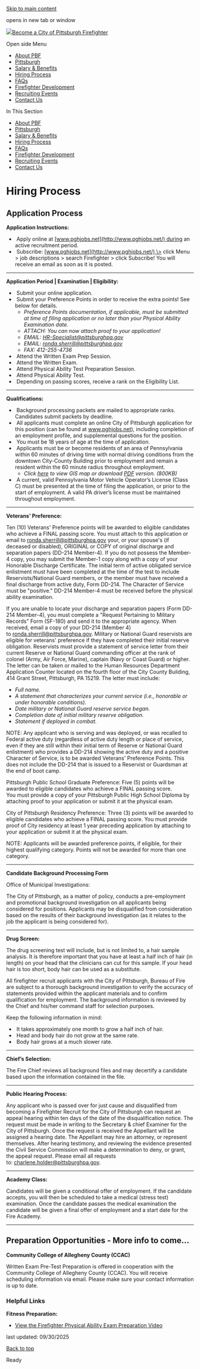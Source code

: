 [Skip to main content](https://www.pittsburghpa.gov/Safety/Fire/Firefighter-Recruitment/Hiring-Process#main-content)

opens in new tab or window

[![](https://www.pittsburghpa.gov/files/ocwebsite/0fee673f-8406-4186-8bfa-f8f286f9eaca/logo.png?w=69)Become a City of Pittsburgh Firefighter](https://www.pittsburghpa.gov/Safety/Fire/Firefighter-Recruitment)

Open side Menu

- [About PBF](https://www.pittsburghpa.gov/Safety/Fire/Firefighter-Recruitment/About-PBF)
- [Pittsburgh](https://www.pittsburghpa.gov/Safety/Fire/Firefighter-Recruitment/Pittsburgh)
- [Salary & Benefits](https://www.pittsburghpa.gov/Safety/Fire/Firefighter-Recruitment/Salary-Benefits)
- [Hiring Process](https://www.pittsburghpa.gov/Safety/Fire/Firefighter-Recruitment/Hiring-Process)
- [FAQs](https://www.pittsburghpa.gov/Safety/Fire/Firefighter-Recruitment/FAQs)
- [Firefighter Development](https://www.pittsburghpa.gov/Safety/Fire/Firefighter-Recruitment/Firefighter-Development)
- [Recruiting Events](https://www.pittsburghpa.gov/Safety/Fire/Firefighter-Recruitment/Recruiting-Events)
- [Contact Us](https://www.pittsburghpa.gov/Safety/Fire/Firefighter-Recruitment/Contact-Us)

In This Section

- [About PBF](https://www.pittsburghpa.gov/Safety/Fire/Firefighter-Recruitment/About-PBF)
- [Pittsburgh](https://www.pittsburghpa.gov/Safety/Fire/Firefighter-Recruitment/Pittsburgh)
- [Salary & Benefits](https://www.pittsburghpa.gov/Safety/Fire/Firefighter-Recruitment/Salary-Benefits)
- [Hiring Process](https://www.pittsburghpa.gov/Safety/Fire/Firefighter-Recruitment/Hiring-Process)
- [FAQs](https://www.pittsburghpa.gov/Safety/Fire/Firefighter-Recruitment/FAQs)
- [Firefighter Development](https://www.pittsburghpa.gov/Safety/Fire/Firefighter-Recruitment/Firefighter-Development)
- [Recruiting Events](https://www.pittsburghpa.gov/Safety/Fire/Firefighter-Recruitment/Recruiting-Events)
- [Contact Us](https://www.pittsburghpa.gov/Safety/Fire/Firefighter-Recruitment/Contact-Us)

# Hiring Process

## Application Process

**Application Instructions:**

-  Apply online at [www.pghjobs.net](http://www.pghjobs.net/) during an active recruitment period.
-  Subscribe: [www.pghjobs.net](http://www.pghjobs.net/) \> click Menu > job descriptions > search Firefighter > click Subscribe! You will receive an email as soon as it is posted.

* * *

**Application Period \| Examination \| Eligibility:**

-  Submit your online application.
-  Submit your Preference Points in order to receive the extra points! See below for details.
  - _Preference Points documentation, if applicable, must be submitted at time of filing application or no later than your Physical Ability Examination date._
  - _ATTACH: You can now attach proof to your application!_
  - _EMAIL: [HR-Specialist@pittsburghpa.gov](https://pittsburghpa.gov/joinpghfire/applying/HR-Specialist@pittsburghpa.gov)_
  - _EMAIL: [ronda.sherrill@pittsburghpa.gov](mailto:ronda.sherrill@pittsburghpa.gov)_
  - _FAX: 412-255-4736_
-  Attend the Written Exam Prep Session.
-  Attend the Written Exam.
-  Attend Physical Ability Test Preparation Session.
-  Attend Physical Ability Test.
-  Depending on passing scores, receive a rank on the Eligibility List.

* * *

**Qualifications:**

-  Background processing packets are mailed to appropriate ranks. Candidates submit packets by deadline.
-  All applicants must complete an online City of Pittsburgh application for this position (can be found at www.pghjobs.net), including completion of an employment profile, and supplemental questions for the position.
-  You must be 18 years of age at the time of application.
-  Applicants must be or become residents of an area of Pennsylvania within 60 minutes of driving time with normal driving conditions from the downtown City-County Building prior to employment and remain a resident within the 60 minute radius throughout employment.
  - _Click [here](https://pittsburghpa.maps.arcgis.com/apps/instant/interactivelegend/index.html?appid=ce08067432244d3ba4dd17279f35fd7c "GIS Map Version") to view GIS map or download [PDF](http://apps.pittsburghpa.gov/redtail/images/24677_HourDrive2.pdf "PDF Map Version") version. (800KB)_
-  A current, valid Pennsylvania Motor Vehicle Operator’s License (Class C) must be presented at the time of filing the application, or prior to the start of employment. A valid PA driver’s license must be maintained throughout employment.

* * *

**Veterans’ Preference:**

Ten (10) Veterans' Preference points will be awarded to eligible candidates who achieve a FINAL passing score. You must attach to this application or email to [ronda.sherrill@pittsburghpa.gov](mailto:ronda.sherrill@pittsburghpa.gov) your, or your spouse's (if deceased or disabled), ORIGINAL or COPY of original discharge and separation papers (DD-214 Member-4). If you do not possess the Member-4 copy, you may submit the Member-1 copy along with a copy of your Honorable Discharge Certificate. The initial term of active obligated service enlistment must have been completed at the time of the test to include Reservists/National Guard members, or the member must have received a final discharge from active duty, Form DD-214. The Character of Service must be "positive." DD-214 Member-4 must be received before the physical ability examination.

If you are unable to locate your discharge and separation papers (Form DD-214 Member-4), you must complete a "Request Pertaining to Military Records" Form (SF-180) and send it to the appropriate agency. When received, email a copy of your DD-214 (Member 4) to [ronda.sherrill@pittsburghpa.gov](mailto:ronda.sherrill@pittsburghpa.gov). Military or National Guard reservists are eligible for veterans' preference if they have completed their initial reserve obligation. Reservists must provide a statement of service letter from their current Reserve or National Guard commanding officer at the rank of colonel (Army, Air Force, Marine), captain (Navy or Coast Guard) or higher. The letter can be taken or mailed to the Human Resources Department Application Counter located on the fourth floor of the City County Building, 414 Grant Street, Pittsburgh, PA 15219. The letter must include:

- _Full name._
- _A statement that characterizes your current service (i.e., honorable or under honorable conditions)._
- _Date military or National Guard reserve service began._
- _Completion date of initial military reserve obligation._
- _Statement if deployed in combat._

NOTE: Any applicant who is serving and was deployed, or was recalled to Federal active duty (regardless of active duty length or place of service, even if they are still within their initial term of Reserve or National Guard enlistment) who provides a DD-214 showing the active duty and a positive Character of Service, is to be awarded Veterans' Preference Points. This does not include the DD-214 that is issued to a Reservist or Guardsman at the end of boot camp.

Pittsburgh Public School Graduate Preference: Five (5) points will be awarded to eligible candidates who achieve a FINAL passing score. You must provide a copy of your Pittsburgh Public High School Diploma by attaching proof to your application or submit it at the physical exam.

City of Pittsburgh Residency Preference: Three (3) points will be awarded to eligible candidates who achieve a FINAL passing score. You must provide proof of City residency at least 1 year preceding application by attaching to your application or submit it at the physical exam.

NOTE: Applicants will be awarded preference points, if eligible, for their highest qualifying category. Points will not be awarded for more than one category.

* * *

**Candidate Background Processing Form**

Office of Municipal Investigations:

The City of Pittsburgh, as a matter of policy, conducts a pre-employment and promotional background investigation on all applicants being considered for positions. Applicants may be disqualified from consideration based on the results of their background investigation (as it relates to the job the applicant is being considered for).

* * *

**Drug Screen:**

The drug screening test will include, but is not limited to, a hair sample analysis. It is therefore important that you have at least a half inch of hair (in length) on your head that the clinicians can cut for this sample. If your head hair is too short, body hair can be used as a substitute.

All firefighter recruit applicants with the City of Pittsburgh, Bureau of Fire are subject to a thorough background investigation to verify the accuracy of statements provided within the applicant materials and to confirm qualification for employment. The background information is reviewed by the Chief and his/her command staff for selection purposes.

Keep the following information in mind:

-  It takes approximately one month to grow a half inch of hair.
-  Head and body hair do not grow at the same rate.
-  Body hair grows at a much slower rate.

* * *

**Chief’s Selection:**

The Fire Chief reviews all background files and may decertify a candidate based upon the information contained in the file.

* * *

**Public Hearing Process:**

Any applicant who is passed over for just cause and disqualified from becoming a Firefighter Recruit for the City of Pittsburgh can request an appeal hearing within ten days of the date of the disqualification notice. The request must be made in writing to the Secretary & chief Examiner for the City of Pittsburgh. Once the request is received the Appellant will be assigned a hearing date. The Appellant may hire an attorney, or represent themselves. After hearing testimony, and reviewing the evidence presented the Civil Service Commission will make a determination to deny, or grant, the appeal request. Please email all requests to: [charlene.holder@pittsburghpa.gov](mailto:charlene.holder@pittsburghpa.gov).

* * *

**Academy Class:**

Candidates will be given a conditional offer of employment. If the candidate accepts, you will then be scheduled to take a medical (stress test) examination. Once the candidate passes the medical examination the candidate will be given a final offer of employment and a start date for the Fire Academy.

* * *

## Preparation Opportunities - More info to come...

**Community College of Allegheny County (CCAC)**

Written Exam Pre-Test Preparation is offered in cooperation with the Community College of Allegheny County (CCAC). You will receive scheduling information via email. Please make sure your contact information is up to date.

### Helpful Links

**Fitness Preparation:**

- [View the Firefighter Physical Ability Exam Preparation Video](https://youtu.be/J_L9cNUiXV4)

last updated: 09/30/2025

[Back to top](https://www.pittsburghpa.gov/Safety/Fire/Firefighter-Recruitment/Hiring-Process#body-top)

Ready
